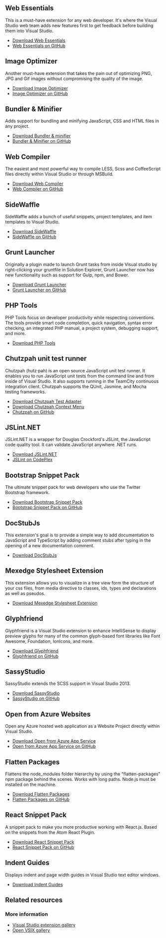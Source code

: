 <properties
	pageTitle="Web development"
	description="Of the thousands of extensions for Visual Studio, here is a collection of some that adds a lot of value to web developers specifically."
	slug="web-development"
    order="100"
	keywords="vsix, extensibility, plugins"
/>

## Web Essentials
This is a must-have extension for any web developer. It's where the Visual Studio web team adds new features first to get feedback before building them into Visual Studio. 

- [Download Web Essentials](https://visualstudiogallery.msdn.microsoft.com/ee6e6d8c-c837-41fb-886a-6b50ae2d06a2)
- [Web Essentials on GitHub](https://github.com/madskristensen/webessentials2015/)

## Image Optimizer
Another must-have extension that takes the pain out of optimizing PNG, JPG and Gif
images without compromising the quality of the image.

- [Download Image Optimizer](https://visualstudiogallery.msdn.microsoft.com/a56eddd3-d79b-48ac-8c8f-2db06ade77c3)
- [Image Optimizer on GitHub](https://github.com/madskristensen/ImageOptimizer/)

## Bundler &amp; Minifier
Adds support for bundling and minifying JavaScript, CSS and HTML files in any project.

- [Download Bundler &amp; minifier](https://visualstudiogallery.msdn.microsoft.com/9ec27da7-e24b-4d56-8064-fd7e88ac1c40)
- [Bundler &amp; Minifier on GitHub](https://github.com/madskristensen/BundlerMinifier/)

## Web Compiler
The easiest and most powerful way to compile LESS, Scss and CoffeeScript files
directly within Visual Studio or through MSBuild.

- [Download Web Compiler](https://visualstudiogallery.msdn.microsoft.com/3b329021-cd7a-4a01-86fc-714c2d05bb6c)
- [Web Compiler on GitHub](https://github.com/madskristensen/WebCompiler/)

## SideWaffle
SideWaffle adds a bunch of useful snippets, project templates, and item templates to Visual Studio.

- [Download SideWaffle](https://visualstudiogallery.msdn.microsoft.com/a16c2d07-b2e1-4a25-87d9-194f04e7a698)
- [SideWaffle on GitHub](https://github.com/ligershark/side-waffle/)

## Grunt Launcher
Originally a plugin made to launch Grunt tasks from inside Visual studio by right-clicking your gruntfile in Solution Explorer, Grunt Launcher now has new functionality such as support for Gulp, npm, and Bower.

- [Download Grunt Launcher](https://visualstudiogallery.msdn.microsoft.com/dcbc5325-79ef-4b72-960e-0a51ee33a0ff)
- [Grunt Launcher on GitHub](https://github.com/Bjornej/GruntLauncher/)

## PHP Tools
PHP Tools focus on developer productivity while respecting conventions. The tools provide smart code completion, quick navigation, syntax error checking, an integrated PHP manual, a project system, debugging support, and more.

- [Download PHP Tools](https://visualstudiogallery.msdn.microsoft.com/6eb51f05-ef01-4513-ac83-4c5f50c95fb5)

## Chutzpah unit test runner
Chutzpah (hutz·pah) is an open source JavaScript unit test runner. It enables you to run JavaScript unit tests from the command line and from inside of 
Visual Studio. It also supports running in the TeamCity continuous integration client. Chutzpah supports the QUnit, Jasmine, and Mocha testing frameworks.

- [Download Chutzpah Test Adapter](https://visualstudiogallery.msdn.microsoft.com/f8741f04-bae4-4900-81c7-7c9bfb9ed1fe)
- [Download Chutzpah Context Menu](https://visualstudiogallery.msdn.microsoft.com/71a4e9bd-f660-448f-bd92-f5a65d39b7f0)
- [Chutzpah on GitHub](https://github.com/mmanela/chutzpah/)

## JSLint.NET
JSLint.NET is a wrapper for Douglas Crockford's JSLint, the JavaScript code quality tool. It can validate JavaScript anywhere .NET runs.

- [Download JSLint.NET](https://visualstudiogallery.msdn.microsoft.com/ede12aa8-0f80-4e6f-b15c-7a8b3499370e)
- [JSLint on CodePlex](https://jslintnet.codeplex.com/)

## Bootstrap Snippet Pack
The ultimate snippet pack for web developers who use the Twitter Bootstrap framework.

- [Download Bootstrap Snippet Pack](https://visualstudiogallery.msdn.microsoft.com/ede12aa8-0f80-4e6f-b15c-7a8b3499370e)
- [Bootstrap Snippet Pack on GitHub](https://github.com/elebetsamer/bootstrap-snippets-visual-studio/)

## DocStubJs
This extension's goal is to provide a simple way to add documentation to JavaScript and TypeScript by adding comment stubs after typing in the opening of 
a new documentation comment.

- [Download DocStubJs](https://visualstudiogallery.msdn.microsoft.com/0cb7304b-ad78-4283-ba2b-42804657fcdd)

## Mexedge Stylesheet Extension
This extension allows you to visualize in a tree view form the structure of your css files, from media directive to classes, ids, types and declarations as well as pseudos.

- [Download Mexedge Stylesheet Extension](https://visualstudiogallery.msdn.microsoft.com/b6dd8050-77fa-4dba-998f-dabdd255d96d)

## Glyphfriend
Glyphfriend is a Visual Studio extension to enhance IntelliSense to display preview glyphs for many of the common glyph-based font libraries like Font Awesome, Foundation, IonIcons, and more.

- [Download Glyphfriend](https://visualstudiogallery.msdn.microsoft.com/5fd24afb-b3b2-4cec-9b03-1cfcec6123aa)
- [Glyphfriend on GitHub](https://github.com/Rionmonster/Glyphfriend/)

## SassyStudio
SassyStudio extends the SCSS support in Visual Studio 2013.

- [Download SassyStudio](https://visualstudiogallery.msdn.microsoft.com/15fe2c57-d22e-4321-8d5f-e74ea01b1e4d)
- [SassyStudio on GitHub](https://github.com/darrenkopp/SassyStudio2013/)

## Open from Azure Websites
Open any Azure hosted web application as a Website Project directly within Visual Studio. 

- [Download Open from Azure App Service](https://visualstudiogallery.msdn.microsoft.com/60d414b1-4ead-4fde-9359-588aa126cd6c)
- [Open from Azure App Service on GitHub](https://github.com/ligershark/OpenFromPortal/)

## Flatten Packages
Flattens the node_modules folder hierarchy by using the "flatten-packages" npm package behind the scenes. Works with long paths. Node.js must be installed on the machine.

- [Download Flatten Packages](https://visualstudiogallery.msdn.microsoft.com/cd0b1938-4513-4e57-b9b7-c674b4a20e79)
- [Flatten Packages on GitHub](https://github.com/madskristensen/FlattenPackages/)

## React Snippet Pack
A snippet pack to make you more productive working with React.js. Based on the snippets from the Atom React Plugin.

- [Download React Snippet Pack](https://visualstudiogallery.msdn.microsoft.com/234d79e9-f0fd-41e1-a926-850da8e8c7d7)
- [React Snippet Pack on GitHub](https://github.com/madskristensen/ReactSnippetPack/)

## Indent Guides
Displays indent and page width guides in Visual Studio text editor windows.

- [Download Indent Guides](https://visualstudiogallery.msdn.microsoft.com/e792686d-542b-474a-8c55-630980e72c30)

<aside role="complementary">

## Related resources

<section>

### More information

- [Visual Studio extension gallery](https://visualstudiogallery.msdn.microsoft.com/)
- [Open VSIX gallery](http://vsixgallery.com)
</section>

</aside>
